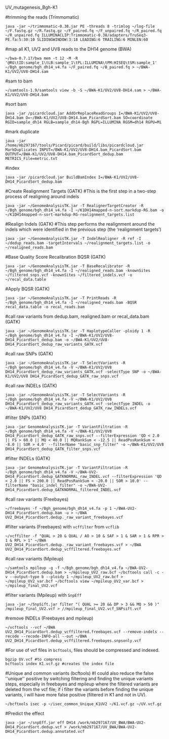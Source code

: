 UV_mutagenesis_Bgh-K1

#trimming the reads (Trimmomatic)

```
java -jar ~/trimmomatic-0.38.jar PE -threads 8 -trimlog ~/log-file ~/F.fastq.gz ~/R.fastq.gz ~/F_paired.fq ~/F_unpaired.fq ~/R_paired.fq ~/R_unpaired.fq ILLUMINACLIP:Trimmomatic-0.38/adapters/TruSeq3-PE.fa:5:30:10 SLIDINGWINDOW:3:18 LEADING:6 TRAILING:6 MINLEN:60
```
#map all K1, UV2 and UV8 reads to the DH14 genome (BWA)
```
~/bwa-0.7.17/bwa mem -t 12 -M -R '@RG\tID:sample_1\tLB:sample_1\tPL:ILLUMINA\tPM:HISEQ\tSM:sample_1' ~/Bgh_genome/bgh_dh14_v4.fa ~/F_paired.fq ~/B_paired.fq > ~/BWA-K1/UV2/UV8-DH14.sam
```
#sam to bam
```
~/samtools-1.9/samtools view -b -S ~/BWA-K1/UV2/UV8-DH14.sam > ~/BWA-K1/UV2/UV8-DH14.bam
```
#sort bam
```
java -jar /picardcloud.jar AddOrReplaceReadGroups I=/BWA-K1/UV2/UV8-DH14.bam O=~/BWA-K1/UV2/UV8-DH14.bam_PicardSort.bam SO=coordinate RGID=sample_dh14 RGLB=sample_dh14-Bgh RGPL=ILLUMINA RGSM=dh14 RGPU=Mi
```
#mark duplicate
```
java -jar /home/mb297167/tools/Picard/picard/build/libs/picardcloud.jar MarkDuplicates INPUT=/BWA-K1/UV2/UV8-DH14.bam_PicardSort.bam OUTPUT=/BWA-K1/UV2/UV8-DH14.bam_PicardSort_dedup.bam METRICS_File=metric.txt
```
#index
```
java -jar /picardcloud.jar BuildBamIndex I=/BWA-K1/UV2/UV8-DH14_PicardSort_dedup.bam
```
#Create Realignment Targets (GATK) #This is the first step in a two-step process of realigning around indels

```
java -jar ~/GenomeAnalysisTK.jar -T RealignerTargetCreator -R ~/Bgh_genome/bgh_dh14_v4.fa -I ~/K1DH14mapped-n-sort.markdup-RG.bam -o ~/K1DH14mapped-n-sort-markdup-RG-realignment_targets.list
```
#Realign Indels (GATK) #This step performs the realignment around the indels which were identified in the previous step (the ‘realignment targets’)
```
java -jar ~/GenomeAnalysisTK.jar -T IndelRealigner -R ref -I ~/dedup_reads.bam -targetIntervals ~/realignment_targets.list -o ~/realigned_reads.bam
```
#Base Quality Score Recalibration BQSR (GATK)
```
java -jar ~/GenomeAnalysisTK.jar -T BaseRecalibrator -R ~/Bgh_genome/bgh_dh14_v4.fa -I ~/realigned_reads.bam -knownSites ~/filtered_snps.vcf -knownSites ~/filtered_indels.vcf -o ~/recal_data.table
```
#Apply BQSR (GATK)
```
java -jar ~/GenomeAnalysisTK.jar -T PrintReads -R ~/Bgh_genome/bgh_dh14_v4.fa -I ~/realigned_reads.bam -BQSR recal_data.table -o recal_reads.bam
```
#call raw variants from dedup.bam, realigned.bam or recal_data.bam (GATK)
```
java -jar ~/GenomeAnalysisTK.jar -T HaplotypeCaller -ploidy 1 -R ~/Bgh_genome/bgh_dh14_v4.fa -I ~/BWA-K1/UV2/UV8-DH14_PicardSort_dedup.bam -o ~/BWA-K1/UV2/UV8-DH14_PicardSort_dedup_raw_variants_GATK.vcf
```
#call raw SNPs (GATK)
```
java -jar ~/GenomeAnalysisTK.jar -T SelectVariants -R ~/Bgh_genome/bgh_dh14_v4.fa -V ~/BWA-K1/UV2/UV8 DH14_PicardSort_dedup_raw_variants_GATK.vcf -selectType SNP -o ~/BWA-K1/UV2/UV8 DH14_PicardSort_dedup_GATK_raw_snps.vcf
```
#call raw INDELs (GATK)
```
java -jar ~/GenomeAnalysisTK.jar -T SelectVariants -R ~/Bgh_genome/bgh_dh14_v4.fa -V ~/BWA-K1/UV2/UV8 DH14_PicardSort_dedup_raw_variants_GATK.vcf -selectType INDEL -o ~/BWA-K1/UV2/UV8 DH14_PicardSort_dedup_GATK_raw_INDELs.vcf
```
#filter SNPs (GATK)
```
java -jar GenomeAnalysisTK.jar -T VariantFiltration -R ~/Bgh_genome/bgh_dh14_v4.fa -V ~/BWA-K1/UV2/UV8 DH14_PicardSort_dedup_GATK_raw_snps.vcf --filterExpression 'QD < 2.0 || FS > 60.0 || MQ < 40.0 || MQRankSum < -12.5 || ReadPosRankSum < -8.0 || SOR > 4.0' --filterName "basic_snp_filter" -o ~/BWA-K1/UV2/UV8 DH14_PicardSort_dedup_GATK_filter_snps.vcf
```
#filter INDELs (GATK)
```
java -jar GenomeAnalysisTK.jar -T VariantFiltration -R ~/Bgh_genome/bgh_dh14_v4.fa -V ~/BWA-UV2-DH14_PicardSort.dedup_GATKNORMAL_raw_INDEL.vcf --filterExpression 'QD < 2.0 || FS > 200.0 || ReadPosRankSum < -20.0 || SOR > 10.0' --filterName "basic_indel_filter" -o ~/BWA-UV2-DH14_PicardSort.dedup_GATKNORMAL_filtered_INDEL.vcf
```
#call raw variants (Freebayes)
```
~/freebayes -f ~/Bgh_genome/bgh_dh14_v4.fa -p 1 ~/BWA-UV2-DH14_PicardSort.dedup.bam -u > ~/BWA UV2_DH14_PicardSort.dedup._raw_variant_freebayes.vcf
```
#filter variants (Freebayes) with `vcffilter` from `vcflib`
```
~/vcffilter -f "QUAL > 20 & QUAL / AO > 10 & SAF > 1 & SAR > 1 & RPR > 1 & RPL > 1" ~/BWA UV2_DH14_PicardSort.dedup._raw_variant_freebayes.vcf > ~/BWA UV2_DH14_PicardSort.dedup_vcffiltered.freebayes.vcf
```
#call raw variants (Mpileup)
```
~/samtools mpileup -g -f ~/Bgh_genome/bgh_dh14_v4.fa ~/BWA-UV2-DH14_PicardSort.dedup.bam > ~/mpileup_UV2_raw.bcf ~/bcftools call -c -v --output-type b --ploidy 1 ~/mpileup_UV2_raw.bcf > ~/mpileup_UV2_var.bcf ~/bcftools view ~/mpileup_UV2_var.bcf > ~/mpileup_final_UV2.vcf
```
#filter variants (Mpileup) with `SnpEff`
```
java -jar ~/SnpSift.jar filter "( QUAL >= 20 && DP > 3 && MQ > 50 )" /mpileup_final_UV2.vcf > //mpileup_final_UV2.vcf_SNPsift.vcf
```
#remove INDELs (Freebayes and mpileup)
```
~/vcftools --vcf ~/BWA UV2_DH14_PicardSort.dedup_vcffiltered.freebayes.vcf --remove-indels --recode --recode-INFO-all --out ~/BWA UV2_DH14_PicardSort.dedup_vcffiltered.freebayes.snpsonly.vcf
```
#For use of vcf files in `bcftools`, files should be compressed and indexed.
```
bgzip UV.vcf #to compress
bcftools index K1.vcf.gz #creates the index file
```
#Unique and common variants (bcftools) #I could also reduce the false ''unique'' positive by switching filtering and finding the unique variants steps, especially in freebayes and mpileup where the filtered variants are deleted from the vcf file; if i filter the variants before finding the unique variants, i will have more false positive (filtered in K1 and not in UV).
```
~/bcftools isec -p ~/isec_common_Unique_K1UV2 ~/K1.vcf.gz ~/UV.vcf.gz
```
#Predict the effect
```
java -jar ~/snpEff.jar eff DH14 /work/mb297167/UV_BWA/BWA-UV2-DH14_PicardSort.dedup.vcf > /work/mb297167/UV_BWA/BWA-UV2-DH14_PicardSort.dedup.annotated.vcf
```
